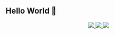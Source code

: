 ## Hello World 👋

<p align="center">
  <a href="https://skillicons.dev">
    <img src="https://skillicons.dev/icons?i=js,ts,html,css" />
    <img src="https://skillicons.dev/icons?i=nodejs,deno,bun" />
    <img src="https://skillicons.dev/icons?i=npm,yarn,pnpm" />
  </a>
</p>
<!--
**Shinji408/Shinji408** is a ✨ _special_ ✨ repository because its `README.md` (this file) appears on your GitHub profile.

Here are some ideas to get you started:

- 🔭 I’m currently working on ...
- 🌱 I’m currently learning ...
- 👯 I’m looking to collaborate on ...
- 🤔 I’m looking for help with ...
- 💬 Ask me about ...
- 📫 How to reach me: ...
- 😄 Pronouns: ...
- ⚡ Fun fact: ...
-->
